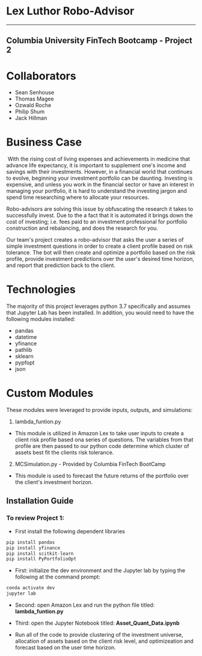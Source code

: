 # Lex Luthor Robo-Advisor
---
**Columbia University FinTech Bootcamp - Project 2**
--

# Collaborators
* Sean Senhouse 
* Thomas Magee 
* Ozwald Roche
* Philip Shum
* Jack Hillman

# Business Case
![]()
With the rising cost of living expenses and achievements in medicine that advance life expectancy, it is important to supplement one's income and savings with their investments.  However, in a financial world that continues to evolve, beginning your investment portfolio can be daunting.  Investing is expensive, and unless you work in the financial sector or have an interest in managing your portfolio, it is hard to understand the investing jargon and spend time researching where to allocate your resources.

Robo-advisors are solving this issue by obfuscating the research it takes to successfully invest. Due to the a fact that it is automated it brings down the cost of investing; i.e. fees paid to an investment professional for portfolio construction and rebalancing, and does the research for you.

Our team's project creates a robo-advisor that asks the user a series of simple investment questions in order to create a client profile based on risk tolerance.  The bot will then create and optimize a portfolio based on the risk profile, provide investment predictions over the user's desired time horizon, and report that prediction back to the client.

# Technologies

The majority of this project leverages python 3.7 specifically and assumes that Jupyter Lab has been installed. In addition, you would need to have the following modules installed:
* pandas
* datetime
* yfinance
* pathlib
* sklearn
* pypfopt
* json

# Custom Modules 
These modules were leveraged to provide inputs, outputs, and simulations:
1. lambda_funtion.py

* This module is utilized in Amazon Lex to take user inputs to create a client risk profile based ona  series of questions. The variables from that profile are then passed to our python code determine which cluster of assets best fit the clients risk tolerance.

2. MCSimulation.py - Provided by Columbia FinTech BootCamp

* This module is used to forecast the future returns of the portfolio over the client's investment horizon.

## Installation Guide
### To review Project 1:

* First install the following dependent libraries
```python
pip install pandas
pip install yfinance
pip install scitkit-learn
pip install PyPortfolioOpt
```

* First: initialize the dev environment and the Jupyter lab by typing the following at the command prompt:  

```python
conda activate dev
jupyter lab
```
* Second: open Amazon Lex and run the python file titled:
**lambda_funtion.py**

* Third: open the Jupyter Notebook titled:
**Asset_Quant_Data.ipynb** 

* Run all of the code to provide clustering of the investment universe, allocation of assets based on the client risk level, and optimizeation and forecast based on the user time horizon.
